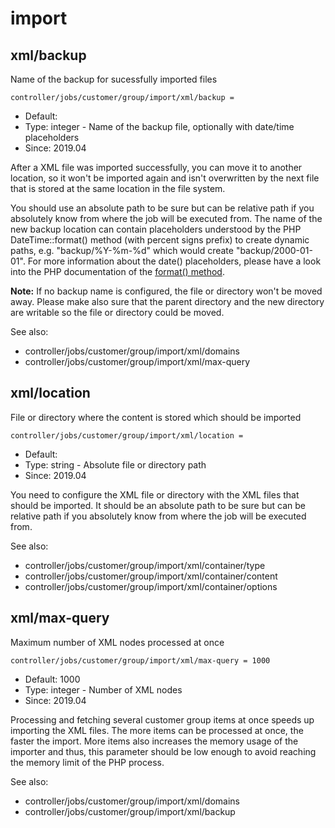 
# import
## xml/backup

Name of the backup for sucessfully imported files

```
controller/jobs/customer/group/import/xml/backup =
```

* Default:
* Type: integer - Name of the backup file, optionally with date/time placeholders
* Since: 2019.04

After a XML file was imported successfully, you can move it to another
location, so it won't be imported again and isn't overwritten by the
next file that is stored at the same location in the file system.

You should use an absolute path to be sure but can be relative path
if you absolutely know from where the job will be executed from. The
name of the new backup location can contain placeholders understood
by the PHP DateTime::format() method (with percent signs prefix) to
create dynamic paths, e.g. "backup/%Y-%m-%d" which would create
"backup/2000-01-01". For more information about the date() placeholders,
please have a look  into the PHP documentation of the
[format() method](https://www.php.net/manual/en/datetime.format.php).

**Note:** If no backup name is configured, the file or directory
won't be moved away. Please make also sure that the parent directory
and the new directory are writable so the file or directory could be
moved.

See also:

* controller/jobs/customer/group/import/xml/domains
* controller/jobs/customer/group/import/xml/max-query

## xml/location

File or directory where the content is stored which should be imported

```
controller/jobs/customer/group/import/xml/location =
```

* Default:
* Type: string - Absolute file or directory path
* Since: 2019.04

You need to configure the XML file or directory with the XML files that
should be imported. It should be an absolute path to be sure but can be
relative path if you absolutely know from where the job will be executed
from.

See also:

* controller/jobs/customer/group/import/xml/container/type
* controller/jobs/customer/group/import/xml/container/content
* controller/jobs/customer/group/import/xml/container/options

## xml/max-query

Maximum number of XML nodes processed at once

```
controller/jobs/customer/group/import/xml/max-query = 1000
```

* Default: 1000
* Type: integer - Number of XML nodes
* Since: 2019.04

Processing and fetching several customer group items at once speeds up importing
the XML files. The more items can be processed at once, the faster the
import. More items also increases the memory usage of the importer and
thus, this parameter should be low enough to avoid reaching the memory
limit of the PHP process.

See also:

* controller/jobs/customer/group/import/xml/domains
* controller/jobs/customer/group/import/xml/backup
